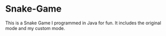 Snake-Game
==========

This is a Snake Game I programmed in Java for fun. It includes the original mode and my custom mode.

